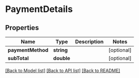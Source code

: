 # PaymentDetails

## Properties
Name | Type | Description | Notes
------------ | ------------- | ------------- | -------------
**paymentMethod** | **string** |  | [optional] 
**subTotal** | **double** |  | [optional] 

[[Back to Model list]](../../README.md#documentation-for-models) [[Back to API list]](../../README.md#documentation-for-api-endpoints) [[Back to README]](../../README.md)


